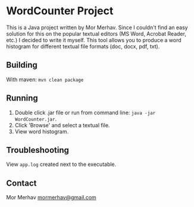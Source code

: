 WordCounter Project
==================

This is a Java project written by Mor Merhav.
Since I couldn't find an easy solution for this on the popular textual editors (MS Word, Acrobat Reader, etc.) I decided to write it myself.
This tool allows you to produce a word histogram for different textual file formats (doc, docx, pdf, txt).

Building
--------
With maven: `mvn clean package`

Running
-------

1. Double click .jar file or run from command line: `java -jar WordCounter.jar`.
2. Click 'Browse' and select a textual file.
3. View word histogram.


Troubleshooting
---------------
View `app.log` created next to the executable.


Contact
-------

Mor Merhav <mormerhav@gmail.com>

